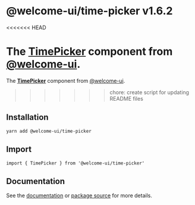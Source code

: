 # @welcome-ui/time-picker v1.6.2
<<<<<<< HEAD

The [TimePicker](http://welcome-ui.com/fields/time-picker) component from [@welcome-ui](http://welcome-ui.com).
=======
  
The **[TimePicker](http://welcome-ui.com/fields/time-picker)** component from [@welcome-ui](http://welcome-ui.com).
>>>>>>> chore: create script for updating README files

## Installation

    yarn add @welcome-ui/time-picker

## Import

    import { TimePicker } from '@welcome-ui/time-picker'

## Documentation

See the [documentation](http://welcome-ui.com/fields/time-picker) or [package source](https://github.com/WTTJ/welcome-ui/tree/v1.6.2/packages/TimePicker) for more details.
